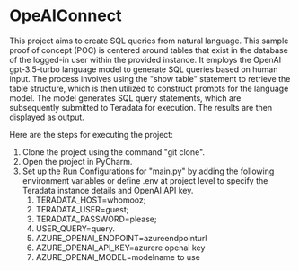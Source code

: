 # OpeAIConnect
This project aims to create SQL queries from natural language. 
This sample proof of concept (POC) is centered around tables that exist in the database of the logged-in user within the provided instance. 
It employs the OpenAI gpt-3.5-turbo language model to generate SQL queries based on human input. 
The process involves using the "show table" statement to retrieve the table structure, which is then utilized to construct prompts for the language model. 
The model generates SQL query statements, which are subsequently submitted to Teradata for execution. The results are then displayed as output.

Here are the steps for executing the project:

   1. Clone the project using the command "git clone".
   2. Open the project in PyCharm.
   3. Set up the Run Configurations for "main.py" by adding the following environment variables or define .env at project level  to specify the Teradata instance details and OpenAI API key.
      1. TERADATA_HOST=whomooz;
      2. TERADATA_USER=guest;
      3. TERADATA_PASSWORD=please;
      5. USER_QUERY=query.
      6. AZURE_OPENAI_ENDPOINT=azureendpointurl
      7. AZURE_OPENAI_API_KEY=azurere openai key
      8. AZURE_OPENAI_MODEL=modelname to use
